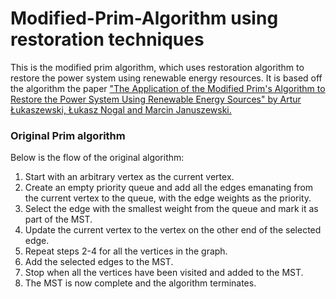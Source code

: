 # Modified-Prim-Algorithm using restoration techniques

This is the modified prim algorithm, which uses restoration algorithm to restore the power system using renewable energy resources. It is based off the algorithm the paper [&#34;The Application of the Modified Prim&#39;s Algorithm to Restore the Power System Using Renewable Energy Sources&#34; by Artur Łukaszewski, Łukasz Nogal and Marcin Januszewski.](https://doi.org/10.3390/sym14051012) 

### Original Prim algorithm

Below is the flow of the original algorithm:

1. Start with an arbitrary vertex as the current vertex.
2. Create an empty priority queue and add all the edges emanating from the current vertex to the queue, with the edge weights as the priority.
3. Select the edge with the smallest weight from the queue and mark it as part of the MST.
4. Update the current vertex to the vertex on the other end of the selected edge.
5. Repeat steps 2-4 for all the vertices in the graph.
6. Add the selected edges to the MST.
7. Stop when all the vertices have been visited and added to the MST.
8. The MST is now complete and the algorithm terminates.
